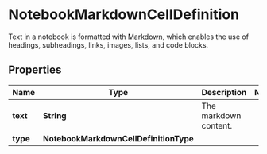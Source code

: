 

# NotebookMarkdownCellDefinition

Text in a notebook is formatted with [Markdown](https://daringfireball.net/projects/markdown/), which enables the use of headings, subheadings, links, images, lists, and code blocks.

## Properties

Name | Type | Description | Notes
------------ | ------------- | ------------- | -------------
**text** | **String** | The markdown content. | 
**type** | **NotebookMarkdownCellDefinitionType** |  | 




